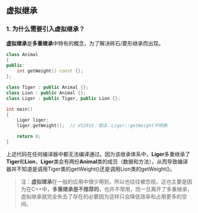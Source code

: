## 虚拟继承
### 1. 为什么需要引入虚拟继承？
**虚拟继承**是**多重继承**中特有的概念，为了解决砖石/菱形继承而出现。
``` C++
class Animal
{
public:
	int getWeight() const {};
};

class Tiger : public Animal {};
class Lion : public Animal {};
class Liger : public Tiger, public Lion {};

int main()
{
	Liger liger;
	liger.getWeight();  // VS2015：错误：Liger::getWeight不明确

	return 0;
}
```
上述代码在任何编译器中都无法编译通过。因为该继承体系中，**Liger**多重继承了**Tiger**和**Lion**，**Liger**类会有两份**Animal**类的成员（数据和方法），从而导致编译器并不知道是调用Tiger类的getWeight()还是调用Lion类的getWeight()。

> 注：**虚拟继承**在一般的应用中很少用到，所以也往往被忽视，这也主要是因为在C++中，**多重继承是不推荐的**，也并不常用，而一旦离开了多重继承，虚拟继承就完全失去了存在的必要因为这样只会降低效率和占用更多的空间。
